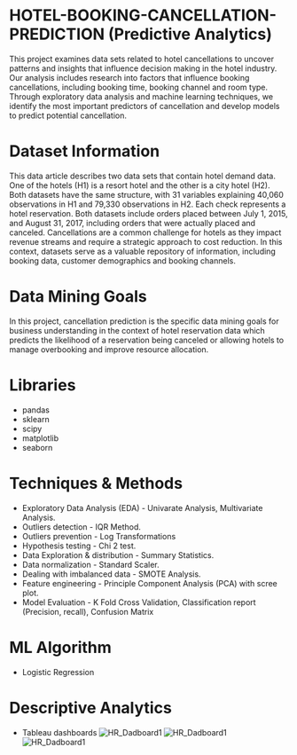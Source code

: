 # HOTEL-BOOKING-CANCELLATION-PREDICTION (Predictive Analytics)
This project examines data sets related to hotel cancellations to uncover patterns and insights that influence decision making in the hotel industry. Our analysis includes research into factors that influence booking cancellations, including booking time, booking channel and room type. Through exploratory data analysis and machine learning techniques, we identify the most important predictors of cancellation and develop models to predict potential cancellation. 
# Dataset Information 
This data article describes two data sets that contain hotel demand data. One of the hotels (H1) is a resort hotel and the other is a city hotel (H2). Both datasets have the same structure, with 31 variables explaining 40,060 observations in H1 and 79,330 observations in H2. Each check represents a hotel reservation. Both datasets include orders placed between July 1, 2015, and August 31, 2017, including orders that were actually placed and canceled. Cancellations are a common challenge for hotels as they impact revenue streams and require a strategic approach to cost reduction. In this context, datasets serve as a valuable repository of information, including booking data, customer demographics and booking channels.
# Data Mining Goals
In this project, cancellation prediction is the specific data mining goals for business understanding in the context of hotel reservation data which predicts the likelihood of a reservation being canceled or allowing hotels to manage overbooking and improve resource allocation.
# Libraries
* pandas
* sklearn
* scipy
* matplotlib
* seaborn
# Techniques & Methods
* Exploratory Data Analysis (EDA) - Univarate Analysis, Multivariate Analysis.
* Outliers detection - IQR Method.
* Outliers prevention - Log Transformations
* Hypothesis testing - Chi 2 test.  
* Data Exploration & distribution - Summary Statistics.
* Data normalization - Standard Scaler.
* Dealing with imbalanced data - SMOTE Analysis.
* Feature engineering - Principle Component Analysis (PCA) with scree plot. 
* Model Evaluation - K Fold Cross Validation, Classification report (Precision, recall), Confusion Matrix
# ML Algorithm
* Logistic Regression
# Descriptive Analytics
* Tableau dashboards
![HR_Dadboard1](https://github.com/RutvijDarji/HOTEL-BOOKING-CANCELLATION-PREDICTION/assets/80823722/f3c64097-50b3-4a1e-828a-467625b7b97d)
![HR_Dadboard1](https://github.com/RutvijDarji/HOTEL-BOOKING-CANCELLATION-PREDICTION/assets/80823722/f3c64097-50b3-4a1e-828a-467625b7b97d)
![HR_Dadboard1](https://github.com/RutvijDarji/HOTEL-BOOKING-CANCELLATION-PREDICTION/assets/80823722/f3c64097-50b3-4a1e-828a-467625b7b97d)
